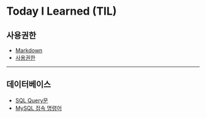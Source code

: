 # Today I Learned (TIL)

## 사용권한
* [Markdown](./ETC/Markdown.md)
* [사용권한](./ETC/사용권한.md)
___
## 데이터베이스
* [SQL Query문](./ETC/SQL_Query.md)
* [MySQL 접속 명령어](./ETC/SQL_Query.md)



